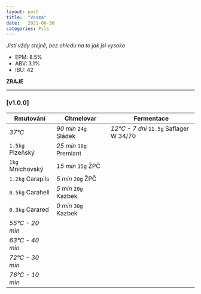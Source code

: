 ```yaml
---
layout: post
title:  "Vosma"
date:   2021-06-30
categories: Pils
---
```


*Jistí vždy stejně, bez ohledu na to jak jsi vysoko*

- EPM: 8.5% 
- ABV: 3.1%
- IBU: 42

**ZRAJE**

***

### [v1.0.0]

Rmutování          | Chmelovar             | Fermentace
---                | ---                   | ---
*37°C*             | *90 min* `24g` Sládek | *12°C - 7 dní* `11.5g` Saflager W 34/70
`1.5kg` Plzeňský   | *25 min* `18g` Premiant| 
`1kg` Mnichovský   | *15 min* `15g` ŽPČ    |
`1.2kg` Carapils   | *5 min* `20g` ŽPČ     |
`0.5kg` Carahell   | *5 min* `20g` Kazbek  |
`0.3kg` Carared    | *0 min* `30g` Kazbek  |
*55°C - 20 min*    |                       |
*63°C - 40 min*    |                       |
*72°C - 30 min*    |                       |
*76°C - 10 min*    |                       |
